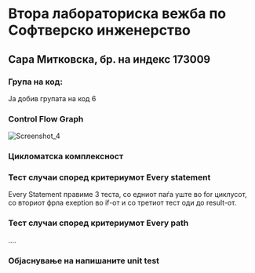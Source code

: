 # Втора лабораториска вежба по Софтверско инженерство

## Сара Митковска, бр. на индекс 173009

### Група на код: 

Ја добив групата на код 6

###  Control Flow Graph
![Screenshot_4](https://user-images.githubusercontent.com/56816739/84567660-61675a00-ad7a-11ea-8b96-2672f6039c1e.png)


### Цикломатска комплексност

### Тест случаи според критериумот  Every statement 

Every Statement правиме 3 теста, со едниот паѓа уште во for циклусот, со вториот фрла еxeption во if-от и со третиот тест оди до result-от.

### Тест случаи според критериумот Every path

.... 

### Објаснување на напишаните unit test
